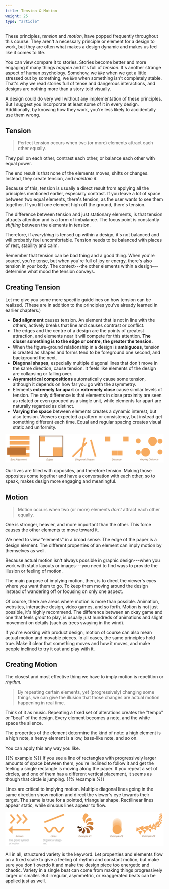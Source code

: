```yaml
---
title: Tension & Motion
weight: 25
type: "article"
---
```


These principles, *tension* and *motion*, have popped frequently throughout this course. They aren't a necessary principle or element for a design to work, but they are often what makes a design dynamic and makes us feel like it comes to life. 

You can view compare it to stories. Stories become better and more engaging if many things _happen_ and it's full of _tension_. It's another strange aspect of human psychology. Somehow, we _like_ when we get a little stressed out by something, we _like_ when something isn't completely stable. That's why we read stories full of tense and dangerous interactions, and designs are nothing more than a story told visually.

A design could do very well without any implementation of these principles. But I suggest you incorporate at least some of it in every design. Additionally, by knowing how they work, you're less likely to accidentally use them wrong.

## Tension

> Perfect tension occurs when two (or more) elements attract each other equally. 

They pull on each other, contrast each other, or balance each other with equal power.

The end result is that none of the elements moves, shifts or changes. Instead, they create tension, and _maintain it_. 

Because of this, tension is usually a direct result from applying all the principles mentioned earlier, especially contrast. If you leave a lot of space between two equal elements, there's tension, as the user wants to see them together. If you lift one element high off the ground, there's tension.

The difference between tension and just stationary elements, is that tension attracts attention and is a form of imbalance. The focus point is constantly *shifting* between the elements in tension. 

Therefore, if *everything* is tensed up within a design, it's not balanced and will probably feel uncomfortable. Tension needs to be balanced with places of rest, stability and calm.

Remember that tension can be bad thing and a good thing. When you're scared, you're tense, but when you're full of joy or energy, there's also tension in your body. The context---the other elements within a design---determine what mood the tension conveys.

## Creating Tension

Let me give you some more specific guidelines on how tension can be realized. (These are in addition to the principles you've already learned in earlier chapters.)

-   **Bad alignment** causes tension. An element that is not in line with the others, actively breaks that line and causes contrast or conflict.
-   The edges and the centre of a design are the points of greatest attraction, and elements near it will compete for this attention. **The closer something is to the edge or centre, the greater the tension.**
-   When the figure-ground relationship in a design is **ambiguous**, tension is created as shapes and forms tend to be foreground one second, and background the next.
-   **Diagonal shapes**, especially multiple diagonal lines that don't move in the same direction, cause tension. It feels like elements of the design are collapsing or falling over.
-   **Asymmetrical compositions** automatically cause some tension, although it depends on how far you go with the asymmetry.
-   Elements **extremely far apart** or **extremely close** cause similar levels of tension. The only difference is that elements in close proximity are seen as related or even grouped as a single unit, while elements far apart are naturally regarded as distinct.
-   **Varying the space** between elements creates a dynamic interest, but also tension. Viewers expected a pattern or consistency, but instead get something different each time. Equal and regular spacing creates visual static and uniformity.

![Examples of tension in design.](DesignTensionExamples.webp)

Our lives are filled with opposites, and therefore tension. Making those opposites come together and have a conversation with each other, so to speak, makes design more engaging and meaningful.

## Motion

> Motion occurs when two (or more) elements *don't* attract each other equally. 

One is stronger, heavier, and more important than the other. This force causes the other elements to move toward it. 

We need to view "elements" in a broad sense. The edge of the paper is a design element. The different properties of an element can imply motion by themselves as well.

Because actual motion isn't always possible in graphic design---when you work with static layouts or images---you need to find ways to provide the illusion or feeling of motion. 

The main purpose of implying motion, then, is to direct the viewer's eyes where you want them to go. To keep them moving around the design instead of wandering off or focusing on only one aspect.

Of course, there are areas where motion is more than possible. Animation, websites, interactive design, video games, and so forth. Motion is not just possible, it's highly recommend. The difference between an okay game and one that feels _great_ to play, is usually just hundreds of animations and slight movement on details (such as trees swaying in the wind).

If you're working with product design, motion of course can also mean actual motion and movable pieces. In all cases, the same principles hold true. Make it clear that something moves and how it moves, and make people inclined to try it out and play with it.

## Creating Motion

The closest and most effective thing we have to imply motion is repetition or *rhythm*. 

> By repeating certain elements, yet (progressively) changing some things, we can give the illusion that those changes are actual motion happening in real time. 

Think of it as music. Repeating a fixed set of alterations creates the "tempo" or "beat" of the design. Every element becomes a note, and the white space the silence. 

The properties of the element determine the kind of note: a high element is a high note, a heavy element is a low, bass-like note, and so on.

You can apply this any way you like. 

{{% example %}}
If you see a line of rectangles with progressively larger amounts of space between them, you're inclined to follow it and get the feeling a single rectangle is moving along the paper. If you repeat a set of circles, and one of them has a different vertical placement, it seems as though that circle is jumping.
{{% /example %}}

Lines are critical to implying motion. Multiple diagonal lines going in the same direction show motion and direct the viewer's eye towards their target. The same is true for a pointed, triangular shape. Rectilinear lines appear static, while sinuous lines appear to flow.

![Examples of motion in design.](DesignMotionExamples.webp)

All in all, structured variety is the keyword. Let properties and elements flow on a fixed scale to give a feeling of rhythm and constant motion, but make sure you don't overdo it and make the design piece too energetic and chaotic. Variety in a single beat can come from making things progressively larger or smaller. But irregular, asymmetric, or exaggerated beats can be applied just as well.